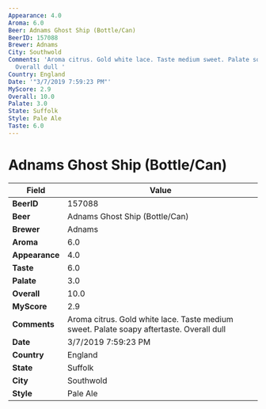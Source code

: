 ```yaml
---
Appearance: 4.0
Aroma: 6.0
Beer: Adnams Ghost Ship (Bottle/Can)
BeerID: 157088
Brewer: Adnams
City: Southwold
Comments: 'Aroma citrus. Gold white lace. Taste medium sweet. Palate soapy aftertaste.
  Overall dull '
Country: England
Date: '"3/7/2019 7:59:23 PM"'
MyScore: 2.9
Overall: 10.0
Palate: 3.0
State: Suffolk
Style: Pale Ale
Taste: 6.0
---
```


# Adnams Ghost Ship (Bottle/Can)

| Field         | Value |
|---------------|-------|
| **BeerID** | 157088 |
| **Beer** | Adnams Ghost Ship (Bottle/Can) |
| **Brewer** | Adnams |
| **Aroma** | 6.0 |
| **Appearance** | 4.0 |
| **Taste** | 6.0 |
| **Palate** | 3.0 |
| **Overall** | 10.0 |
| **MyScore** | 2.9 |
| **Comments** | Aroma citrus. Gold white lace. Taste medium sweet. Palate soapy aftertaste. Overall dull  |
| **Date** | 3/7/2019 7:59:23 PM |
| **Country** | England |
| **State** | Suffolk |
| **City** | Southwold |
| **Style** | Pale Ale |
